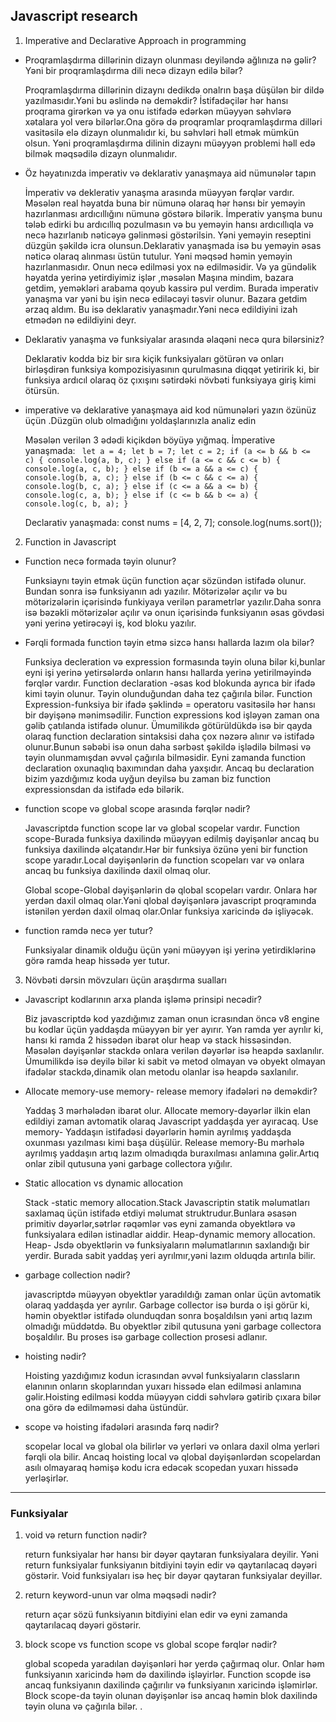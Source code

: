 ## Javascript research
 1. Imperative and Declarative Approach in programming

  - Proqramlaşdırma dillərinin dizayn olunması deyiləndə ağlınıza nə gəlir? Yəni bir proqramlaşdırma dili necə dizayn edilə bilər?
 
    Proqramlaşdırma dillərinin dizaynı dedikdə onalrın başa düşülən bir dildə yazılmasıdır.Yəni bu əslində nə deməkdir? İstifadəçilər hər hansı proqrama girərkən və ya onu istifadə edərkən müəyyən səhvlərə xətalara yol verə bilərlər.Ona görə də proqramlar proqramlaşdırma dilləri vasitəsilə elə dizayn olunmalıdır ki, bu səhvləri həll etmək mümkün olsun. Yəni proqramlaşdırma dilinin dizaynı müəyyən problemi həll edə bilmək məqsədilə dizayn olunmalıdır.

  - Öz həyatınızda imperativ və deklarativ yanaşmaya aid nümunələr tapın

    İmperativ və deklerativ yanaşma arasında müəyyən fərqlər vardır. Məsələn real həyatda buna bir nümunə olaraq hər hənsı bir yeməyin hazırlanması ardıcıllığını nümunə göstərə bilərik. İmperativ yanşma bunu tələb edirki bu ardıcıllıq pozulmasın və bu yeməyin hansı ardıcıllıqla və necə hazırlanıb nəticəyə gəlinməsi göstərilsin. Yəni yeməyin reseptini düzgün şəkildə icra olunsun.Deklarativ yanaşmada isə bu yeməyin əsas nəticə olaraq alınması üstün tutulur. Yəni məqsəd həmin yeməyin hazırlanmasıdır. Onun necə edilməsi yox nə edilməsidir.
    Və ya gündəlik həyatda yerinə yetirdiyimiz işlər ,məsələn Maşına mindim, bazara getdim, yeməkləri arabama qoyub kassirə pul verdim. Burada imperativ yanaşma var yəni bu işin  necə ediləcəyi təsvir olunur. 
    Bazara getdim ərzaq aldım. Bu isə deklarativ yanaşmadır.Yəni necə edildiyini izah etmədən nə edildiyini deyr.

  - Deklarativ yanaşma və funksiyalar arasında əlaqəni necə qura bilərsiniz?

    Deklarativ kodda biz bir sıra kiçik funksiyaları götürən və onları birləşdirən funksiya kompozisiyasının qurulmasına diqqət yetiririk ki, bir funksiya ardıcıl olaraq öz çıxışını sətirdəki növbəti funksiyaya giriş kimi ötürsün.

  - imperative və deklarative yanaşmaya aid kod nümunələri yazın özünüz üçün .Düzgün olub olmadığını yoldaşlarınızla analiz edin

    Məsələn verilən 3 ədədi kiçikdən böyüyə yığmaq.
   İmperative yanaşmada:
  <code> let a = 4;
   let b = 7;
   let c = 2;
if (a <= b && b <= c) {
    console.log(a, b, c);
} else if (a <= c && c <= b) {
    console.log(a, c, b);
} else if (b <= a && a <= c) {
    console.log(b, a, c);
} else if (b <= c && c <= a) {
    console.log(b, c, a);
} else if (c <= a && a <= b) {
    console.log(c, a, b);
} else if (c <= b && b <= a) {
    console.log(c, b, a);
} </code>

    Declarativ yanaşmada:
    const nums = [4, 2, 7];
    console.log(nums.sort());

 2. Function in Javascript

  - Function necə formada təyin olunur?

    Funksiaynı təyin etmək üçün function açar sözündən istifadə olunur. Bundan sonra isə funksiyanın adı yazılır. Mötərizələr açılır və bu mötərizələrin içərisində funkiyaya verilən parametrlər yazılır.Daha sonra isə bəzəkli mötərizələr açılır və onun içərisində funksiyanın əsas gövdəsi yəni yerinə yetirəcəyi iş, kod  bloku yazılır.

  - Fərqli formada function təyin etmə sizcə hansı hallarda lazım ola bilər?
   
    Funksiya decleration və expression formasında təyin oluna bilər ki,bunlar eyni işi yerinə yetirsələrdə onların hansı hallarda yerinə yetirilməyində fərqlər vardır.
  Function  declaration -əsas kod blokunda ayrıca bir ifadə kimi təyin olunur. Təyin olunduğundan daha tez çağırıla bilər.
  Function Expression-funksiya bir ifadə şəklində = operatoru vasitəsilə hər hansı bir dəyişənə mənimsədilir. Function expressions kod işləyən zaman ona gəlib çatılanda istifadə olunur.
    Ümumilikdə götürüldükdə isə bir qayda olaraq function declaration sintaksisi daha çox nəzərə alınır və istifadə olunur.Bunun səbəbi isə onun daha sərbəst şəkildə işlədilə bilməsi və təyin olunmamışdan əvvəl çağırıla bilməsidir. Eyni zamanda function declaration oxunaqlıq baxımından daha yaxşıdır.
    Ancaq bu declaration bizim yazdığımız koda uyğun deyilsə bu zaman biz function expressionsdan da istifadə edə bilərik.
  - function scope və global scope arasında fərqlər nədir?

    Javascriptdə function scope lar və global scopelar vardır.
    Function scope-Burada funksiya daxilində müəyyən edilmiş dəyişənlər ancaq bu funksiya daxilində əlçatandır.Hər bir funksiya özünə yeni bir function scope yaradır.Local dəyişənlərin də function scopeları var və onlara ancaq bu funksiya daxilində daxil olmaq olur.

    Global scope-Global dəyişənlərin də qlobal scopeları vardır. Onlara hər yerdən daxil olmaq olar.Yəni qlobal dəyişənlərə javascript proqramında istənilən yerdən daxil olmaq olar.Onlar funksiya xaricində də işliyəcək.
  - function ramdə necə yer tutur?

    Funksiyalar dinamik olduğu üçün yəni müəyyən işi yerinə yetirdiklərinə görə ramda heap hissədə  yer tutur.

3. Növbəti dərsin mövzuları üçün araşdırma sualları
  - Javascript kodlarının arxa planda işləmə prinsipi necədir?

    Biz javascriptdə kod yazdığımız zaman onun icrasından öncə v8 engine bu kodlar üçün yaddaşda müəyyən bir yer ayırır. Yən ramda yer ayrılır ki, hansı ki ramda 2 hissədən ibarət olur heap və stack hissəsindən.
    Məsələn dəyişənlər stackdə onlara verilən dəyərlər isə heapdə saxlanılır. Ümumilikdə isə deyilə bilər ki sabit və metod olmayan və obyekt olmayan ifadələr stackdə,dinamik olan metodu olanlar isə heapdə saxlanılır.
  - Allocate memory-use memory- release memory ifadələri nə deməkdir?

    Yaddaş  3 mərhələdən ibarət olur.
    Allocate memory-dəyərlər ilkin elan edildiyi zaman avtomatik olaraq Javascript yaddaşda yer ayıracaq.
    Use memory- Yaddaşın istifadəsi dəyərlərin həmin ayrılmış yaddaşda oxunması yazılması kimi başa düşülür.
    Release memory-Bu mərhələ ayrılmış yaddaşın artıq lazım olmadıqda buraxılması anlamına gəlir.Artıq onlar zibil qutusuna yəni garbage collectora yığılır. 
  - Static allocation vs dynamic allocation
    
    Stack -static memory allocation.Stack Javascriptin statik məlumatları saxlamaq üçün istifadə etdiyi məlumat struktrudur.Bunlara əsasən primitiv dəyərlər,sətrlər rəqəmlər vəs eyni zamanda obyektlərə və funksiyalara edilən istinadlar aiddir.
    Heap-dynamic memory allocation. Heap- Jsdə obyektlərin və funksiyaların məlumatlarının saxlandığı bir yerdir. Burada sabit yaddaş yeri ayrılmır,yəni lazım olduqda artırıla bilir.
  - garbage collection nədir?

    javascriptdə müəyyən obyektlər yaradıldığı zaman onlar üçün avtomatik olaraq yaddaşda yer ayrılır. Garbage collector isə burda o işi görür ki, həmin obyektlər istifadə olunduqdan sonra  boşaldılsın yəni artıq lazım olmadığı müddətdə. Bu obyektlər zibil qutusuna yəni garbage collectora boşaldılır.
    Bu proses isə garbage collection prosesi adlanır.
  - hoisting nədir?

    Hoisting yazdığımız kodun icrasından əvvəl funksiyaların classların elanının onların skoplarından yuxarı hissədə elan edilməsi anlamına gəlir.Hoisting edilməsi kodda müəyyən ciddi səhvlərə gətirib çıxara bilər ona görə də edilməməsi daha üstündür.
  - scope və hoisting ifadələri arasında fərq nədir?
  
     scopelar local və global ola bilirlər və yerləri və onlara daxil olma yerləri fərqli ola bilir. Ancaq hoisting local və qlobal dəyişənlərdən scopelardan asılı olmayaraq həmişə kodu icra edəcək scopedan yuxarı hissədə yerləşirlər.

---
 ### Funksiyalar
  
   1.  void və return function nədir?

        return funksiyalar hər hansı bir dəyər qaytaran funksiyalara deyilir. Yəni return funksiyalar funksiyanın bitdiyini təyin edir və qaytarılacaq dəyəri göstərir.
        Void funksiyaları isə heç bir dəyər qaytaran funksiyalar deyillər.

  2. return keyword-unun var olma məqsədi nədir?
       
        return açar sözü funksiyanın bitdiyini elan edir və eyni zamanda qaytarılacaq dəyəri göstərir.
  
  3. block scope vs function scope vs global scope fərqlər nədir?

     global scopeda yaradılan dəyişənləri hər yerdə çağırmaq olur. Onlar həm funksiyanın xaricində həm də daxilində işləyirlər.
    Function scopde isə ancaq funksiyanın daxilində çağırılır və funksiyanın xaricində işləmirlər.
    Block scope-da təyin olunan dəyişənlər isə ancaq həmin blok daxilində təyin oluna və çağırıla bilər.
    .